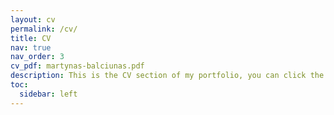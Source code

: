 ```yaml
---
layout: cv
permalink: /cv/
title: CV
nav: true
nav_order: 3
cv_pdf: martynas-balciunas.pdf
description: This is the CV section of my portfolio, you can click the PDF Icon to download it, some information is ommited contact me for details.
toc:
  sidebar: left
---
```

